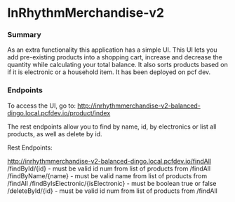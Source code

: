 # InRhythmMerchandise-v2

### Summary

As an extra functionality this application has a simple UI. This UI lets you add pre-existing products into a shopping cart, increase and decrease the quantity while calculating your total balance. It also sorts products based on if it is electronic or a household item. It has been deployed on pcf dev.

### Endpoints

To access the UI, go to: 
http://inrhythmmerchandise-v2-balanced-dingo.local.pcfdev.io/product/index

The rest endpoints allow you to find by name, id, by electronics or list all products, as well as delete by id.

Rest Endpoints:

http://inrhythmmerchandise-v2-balanced-dingo.local.pcfdev.io/findAll
/findById/{id}                      - must be valid id num from list of products from /findAll
/findByName/{name}                  - must be valid name from list of products from /findAll
/findByIsElectronic/{isElectronic}  - must be boolean true or false
/deleteById/{id}                    - must be valid id num from list of products from /findAll
